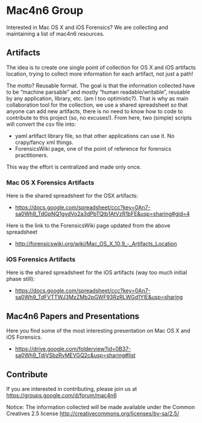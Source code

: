 # Mac4n6 Group

Interested in Mac OS X and iOS Forensics? We are collecting and maintaining a list of mac4n6 resources.


## Artifacts
The idea is to create one single point of collection for OS X and iOS artifacts location, trying to collect more information for each artifact, not just a path!

The motto? Reusable format. 
The goal is that the information collected have to be “machine parsable” and mostly “human readable/writable”, reusable by any application, library, etc. (am I too optimistic?). That is why as main collaboration tool for the collection, we use a shared spreadsheet so that anyone can add new artifacts, there is no need to know how to code to contribute to this project (so, no excuses!).
From here, two (simple) scripts will convert the csv file into:
* yaml artifact library file, so that other applications can use it. No crapy/fancy xml things.
* ForensicsWiki page, one of the point of reference for forensics practitioners.

This way the effort is centralized and made only once.



### Mac OS X Forensics Artifacts
Here is the shared spreadsheet for the OSX artifacts:
* https://docs.google.com/spreadsheet/ccc?key=0An7-sa0Wh9_TdGpNQ1gydVo2a3dPbTQtb1AtVzR1bFE&usp=sharing#gid=4 

Here is the link to the ForensicsWiki page updated from the above spreadsheet
* http://forensicswiki.org/wiki/Mac_OS_X_10.9_-_Artifacts_Location


### iOS Forensics Artifacts
Here is the shared spreadsheet for the iOS artifacts (way too much initial phase still):
* https://docs.google.com/spreadsheet/ccc?key=0An7-sa0Wh9_TdFVTTWJ3MzZMb2pGWF93RzRLWGd1YlE&usp=sharing

## Mac4n6 Papers and Presentations
Here you find some of the most interesting presentation on Mac OS X and iOS Forensics.
* https://drive.google.com/folderview?id=0B37-sa0Wh9_TdjVSbzRvMEVGQ2c&usp=sharing#list

## Contribute
If you are interested in contributing, please join us at https://groups.google.com/d/forum/mac4n6

Notice: The information collected will be made available under the Common Creatives 2.5 license http://creativecommons.org/licenses/by-sa/2.5/

